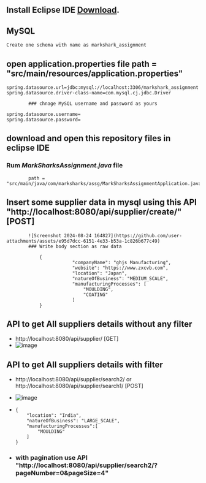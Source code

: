 ## Install Eclipse IDE [Download](https://spring.io/tools).

## MySQL 
```
Create one schema with name as markshark_assignment
```
## open application.properties file path = "src/main/resources/application.properties"
```
spring.datasource.url=jdbc:mysql://localhost:3306/markshark_assignment
spring.datasource.driver-class-name=com.mysql.cj.jdbc.Driver
```
            ### chnage MySQL username and password as yours
```
spring.datasource.username=
spring.datasource.password=
```

## download and open this repository files in eclipse IDE

### Rum *MarkSharksAssignment.java* file 
            path = "src/main/java/com/marksharks/assg/MarkSharksAssignmentApplication.java"

## Insert some supplier data in mysql using this API "http://localhost:8080/api/supplier/create/" [POST]
            ![Screenshot 2024-08-24 164827](https://github.com/user-attachments/assets/e95d7dcc-6151-4e33-b53a-1c826b677c49)
            ### Write body section as raw data
```
            {
                        "companyName": "ghjs Manufacturing",
                        "website": "https://www.zxcvb.com",
                        "location": "Japan",
                        "natureOfBusiness": "MEDIUM_SCALE",
                        "manufacturingProcesses": [
                            "MOULDING",
                            "COATING"
                        ]
            }
```

## API to get All suppliers details without any filter 
  - http://localhost:8080/api/supplier/   [GET]
  - ![image](https://github.com/user-attachments/assets/4a29c90e-d601-43bc-b8fd-9c14bc179698)

## API to get All suppliers details with filter 

  - http://localhost:8080/api/supplier/search2/ or http://localhost:8080/api/supplier/search1/             [POST]
  - ![image](https://github.com/user-attachments/assets/dec2ad4b-24f1-479f-b514-1ffc1f078008)

  - ```
    {
        "location": "India",
        "natureOfBusiness": "LARGE_SCALE",
        "manufacturingProcesses":[
            "MOULDING"
        ]
    }
    ```
  - ### with pagination use API "http://localhost:8080/api/supplier/search2/?pageNumber=0&pageSize=4"
